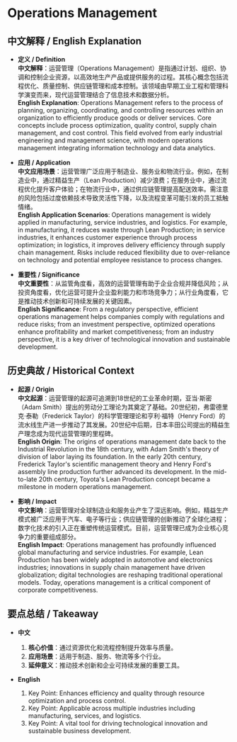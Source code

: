 # Operations Management

## 中文解释 / English Explanation

* **定义 / Definition**  
  **中文解释**：运营管理（Operations Management）是指通过计划、组织、协调和控制企业资源，以高效地生产产品或提供服务的过程。其核心概念包括流程优化、质量控制、供应链管理和成本控制。该领域由早期工业工程和管理科学演变而来，现代运营管理结合了信息技术和数据分析。  
  **English Explanation**: Operations Management refers to the process of planning, organizing, coordinating, and controlling resources within an organization to efficiently produce goods or deliver services. Core concepts include process optimization, quality control, supply chain management, and cost control. This field evolved from early industrial engineering and management science, with modern operations management integrating information technology and data analytics.

* **应用 / Application**  
  **中文应用场景**：运营管理广泛应用于制造业、服务业和物流行业。例如，在制造业中，通过精益生产（Lean Production）减少浪费；在服务业中，通过流程优化提升客户体验；在物流行业中，通过供应链管理提高配送效率。需注意的风险包括过度依赖技术导致灵活性下降，以及流程变革可能引发的员工抵触情绪。  
  **English Application Scenarios**: Operations management is widely applied in manufacturing, service industries, and logistics. For example, in manufacturing, it reduces waste through Lean Production; in service industries, it enhances customer experience through process optimization; in logistics, it improves delivery efficiency through supply chain management. Risks include reduced flexibility due to over-reliance on technology and potential employee resistance to process changes.

* **重要性 / Significance**  
  **中文重要性**：从监管角度看，高效的运营管理有助于企业合规并降低风险；从投资角度看，优化运营可提升企业盈利能力和市场竞争力；从行业角度看，它是推动技术创新和可持续发展的关键因素。  
  **English Significance**: From a regulatory perspective, efficient operations management helps companies comply with regulations and reduce risks; from an investment perspective, optimized operations enhance profitability and market competitiveness; from an industry perspective, it is a key driver of technological innovation and sustainable development.

## 历史典故 / Historical Context

* **起源 / Origin**  
  **中文起源**：运营管理的起源可追溯到18世纪的工业革命时期，亚当·斯密（Adam Smith）提出的劳动分工理论为其奠定了基础。20世纪初，弗雷德里克·泰勒（Frederick Taylor）的科学管理理论和亨利·福特（Henry Ford）的流水线生产进一步推动了其发展。20世纪中后期，日本丰田公司提出的精益生产理念成为现代运营管理的里程碑。  
  **English Origin**: The origins of operations management date back to the Industrial Revolution in the 18th century, with Adam Smith's theory of division of labor laying its foundation. In the early 20th century, Frederick Taylor's scientific management theory and Henry Ford's assembly line production further advanced its development. In the mid-to-late 20th century, Toyota's Lean Production concept became a milestone in modern operations management.

* **影响 / Impact**  
  **中文影响**：运营管理对全球制造业和服务业产生了深远影响。例如，精益生产模式被广泛应用于汽车、电子等行业；供应链管理的创新推动了全球化进程；数字化技术的引入正在重塑传统运营模式。目前，运营管理已成为企业核心竞争力的重要组成部分。  
  **English Impact**: Operations management has profoundly influenced global manufacturing and service industries. For example, Lean Production has been widely adopted in automotive and electronics industries; innovations in supply chain management have driven globalization; digital technologies are reshaping traditional operational models. Today, operations management is a critical component of corporate competitiveness.

## 要点总结 / Takeaway

* **中文**  
  1. **核心价值**：通过资源优化和流程控制提升效率与质量。  
  2. **应用场景**：适用于制造、服务、物流等多个行业。  
  3. **延伸意义**：推动技术创新和企业可持续发展的重要工具。

* **English**  
  1. Key Point: Enhances efficiency and quality through resource optimization and process control.  
  2. Key Point: Applicable across multiple industries including manufacturing, services, and logistics.  
  3. Key Point: A vital tool for driving technological innovation and sustainable business development.
